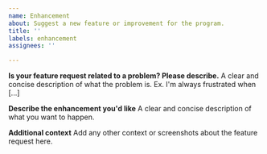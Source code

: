 ```yaml
---
name: Enhancement
about: Suggest a new feature or improvement for the program.
title: ''
labels: enhancement
assignees: ''

---
```


**Is your feature request related to a problem? Please describe.**
A clear and concise description of what the problem is. Ex. I'm always frustrated when [...]

**Describe the enhancement you'd like**
A clear and concise description of what you want to happen.

**Additional context**
Add any other context or screenshots about the feature request here.
